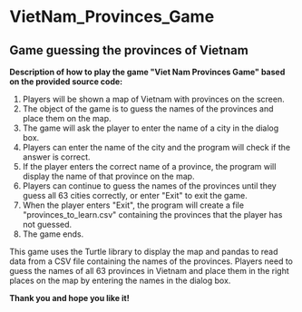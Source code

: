 # VietNam_Provinces_Game
##  Game guessing the provinces of Vietnam

**Description of how to play the game "Viet Nam Provinces Game" based on the provided source code:**

1. Players will be shown a map of Vietnam with provinces on the screen. 
2. The object of the game is to guess the names of the provinces and place them on the map. 
3. The game will ask the player to enter the name of a city in the dialog box. 
4. Players can enter the name of the city and the program will check if the answer is correct. 
5. If the player enters the correct name of a province, the program will display the name of that province on the map. 
6. Players can continue to guess the names of the provinces until they guess all 63 cities correctly, or enter "Exit" to exit the game. 
7. When the player enters "Exit", the program will create a file "provinces_to_learn.csv" containing the provinces that the player has not guessed. 
8. The game ends. 
    
This game uses the Turtle library to display the map and pandas to read data from a CSV file containing the names of the provinces. Players need to guess the names of all 63 provinces in Vietnam and place them in the right places on the map by entering the names in the dialog box. 

**Thank you and hope you like it!**

